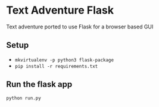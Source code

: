 # Text Adventure Flask

Text adventure ported to use Flask for a browser based GUI

## Setup
* `mkvirtualenv -p python3 flask-package`
* `pip install -r requirements.txt`

## Run the flask app
`python run.py`